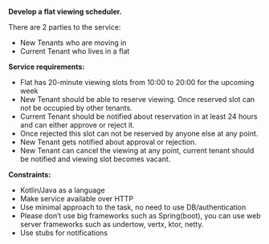**Develop a flat viewing scheduler.**

There are 2 parties to the service:
- New Tenants who are moving in
- Current Tenant who lives in a flat

**Service requirements:**
- Flat has 20-minute viewing slots from 10:00 to 20:00 for the upcoming week
- New Tenant should be able to reserve viewing. Once reserved slot can not be occupied by other tenants.
- Current Tenant should be notified about reservation in at least 24 hours and can either approve or reject it. 
- Once rejected this slot can not be reserved by anyone else at any point.
- New Tenant gets notified about approval or rejection.
- New Tenant can cancel the viewing at any point, current tenant should be notified and viewing slot becomes vacant.

**Constraints:**
- Kotlin/Java as a language
- Make service available over HTTP
- Use minimal approach to the task, no need to use DB/authentication
- Please don’t use big frameworks such as Spring(boot), you can use web server frameworks such as undertow, vertx, ktor, netty.
- Use stubs for notifications
